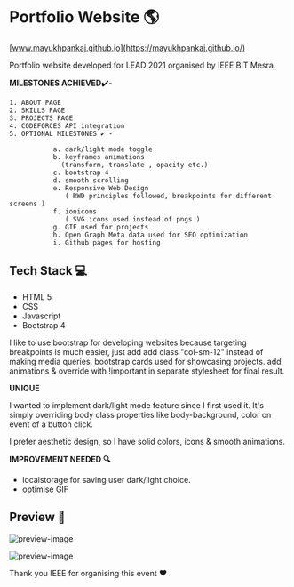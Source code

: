 # Portfolio Website 🌎

[www.mayukhpankaj.github.io](https://mayukhpankaj.github.io/)

Portfolio website developed for LEAD 2021 organised by IEEE BIT Mesra.

**MILESTONES ACHIEVED**✔️- 
  
    1. ABOUT PAGE
    2. SKILLS PAGE
    3. PROJECTS PAGE
    4. CODEFORCES API integration
    5. OPTIONAL MILESTONES ✔️ -
  
               a. dark/light mode toggle
               b. keyframes animations 
                 (transform, translate , opacity etc.)
               c. bootstrap 4
               d. smooth scrolling
               e. Responsive Web Design 
                  ( RWD principles followed, breakpoints for different screens )
               f. ionicons
                  ( SVG icons used instead of pngs )
               g. GIF used for projects 
               h. Open Graph Meta data used for SEO optimization
               i. Github pages for hosting

 ## Tech Stack 💻 ##
 
 * HTML 5
 * CSS 
 * Javascript
 * Bootstrap 4 

I like to use bootstrap for developing websites because targeting breakpoints is much easier, just add 
add class "col-sm-12" instead of making media queries. bootstrap cards used for showcasing projects.
add animations & override with !important in separate stylesheet for final result. 

**UNIQUE**

I wanted to implement dark/light mode feature since I first used it. 
It's simply overriding body class properties like body-background, color on event of a button click.

I prefer aesthetic design, so I have solid colors, icons & smooth animations.

**IMPROVEMENT NEEDED 🔍**

* localstorage for saving user dark/light choice.
* optimise GIF 

## Preview 📱 ##

![preview-image](https://i.imgur.com/jqTflPl.png) 

![preview-image](https://i.imgur.com/wyMeJZ8.png)

Thank you IEEE for organising this event ❤️





               
       
 



